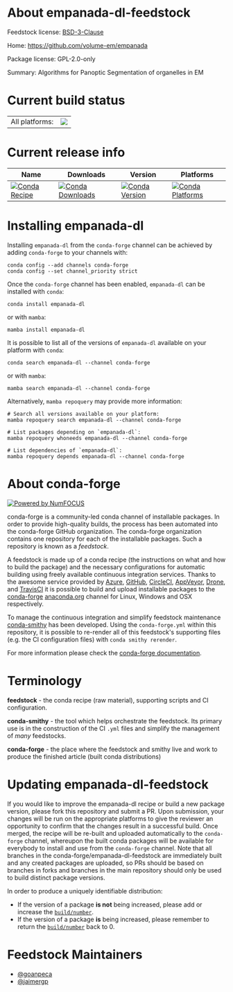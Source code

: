 About empanada-dl-feedstock
===========================

Feedstock license: [BSD-3-Clause](https://github.com/conda-forge/empanada-dl-feedstock/blob/main/LICENSE.txt)

Home: https://github.com/volume-em/empanada

Package license: GPL-2.0-only

Summary: Algorithms for Panoptic Segmentation of organelles in EM

Current build status
====================


<table><tr><td>All platforms:</td>
    <td>
      <a href="https://dev.azure.com/conda-forge/feedstock-builds/_build/latest?definitionId=17075&branchName=main">
        <img src="https://dev.azure.com/conda-forge/feedstock-builds/_apis/build/status/empanada-dl-feedstock?branchName=main">
      </a>
    </td>
  </tr>
</table>

Current release info
====================

| Name | Downloads | Version | Platforms |
| --- | --- | --- | --- |
| [![Conda Recipe](https://img.shields.io/badge/recipe-empanada--dl-green.svg)](https://anaconda.org/conda-forge/empanada-dl) | [![Conda Downloads](https://img.shields.io/conda/dn/conda-forge/empanada-dl.svg)](https://anaconda.org/conda-forge/empanada-dl) | [![Conda Version](https://img.shields.io/conda/vn/conda-forge/empanada-dl.svg)](https://anaconda.org/conda-forge/empanada-dl) | [![Conda Platforms](https://img.shields.io/conda/pn/conda-forge/empanada-dl.svg)](https://anaconda.org/conda-forge/empanada-dl) |

Installing empanada-dl
======================

Installing `empanada-dl` from the `conda-forge` channel can be achieved by adding `conda-forge` to your channels with:

```
conda config --add channels conda-forge
conda config --set channel_priority strict
```

Once the `conda-forge` channel has been enabled, `empanada-dl` can be installed with `conda`:

```
conda install empanada-dl
```

or with `mamba`:

```
mamba install empanada-dl
```

It is possible to list all of the versions of `empanada-dl` available on your platform with `conda`:

```
conda search empanada-dl --channel conda-forge
```

or with `mamba`:

```
mamba search empanada-dl --channel conda-forge
```

Alternatively, `mamba repoquery` may provide more information:

```
# Search all versions available on your platform:
mamba repoquery search empanada-dl --channel conda-forge

# List packages depending on `empanada-dl`:
mamba repoquery whoneeds empanada-dl --channel conda-forge

# List dependencies of `empanada-dl`:
mamba repoquery depends empanada-dl --channel conda-forge
```


About conda-forge
=================

[![Powered by
NumFOCUS](https://img.shields.io/badge/powered%20by-NumFOCUS-orange.svg?style=flat&colorA=E1523D&colorB=007D8A)](https://numfocus.org)

conda-forge is a community-led conda channel of installable packages.
In order to provide high-quality builds, the process has been automated into the
conda-forge GitHub organization. The conda-forge organization contains one repository
for each of the installable packages. Such a repository is known as a *feedstock*.

A feedstock is made up of a conda recipe (the instructions on what and how to build
the package) and the necessary configurations for automatic building using freely
available continuous integration services. Thanks to the awesome service provided by
[Azure](https://azure.microsoft.com/en-us/services/devops/), [GitHub](https://github.com/),
[CircleCI](https://circleci.com/), [AppVeyor](https://www.appveyor.com/),
[Drone](https://cloud.drone.io/welcome), and [TravisCI](https://travis-ci.com/)
it is possible to build and upload installable packages to the
[conda-forge](https://anaconda.org/conda-forge) [anaconda.org](https://anaconda.org/)
channel for Linux, Windows and OSX respectively.

To manage the continuous integration and simplify feedstock maintenance
[conda-smithy](https://github.com/conda-forge/conda-smithy) has been developed.
Using the ``conda-forge.yml`` within this repository, it is possible to re-render all of
this feedstock's supporting files (e.g. the CI configuration files) with ``conda smithy rerender``.

For more information please check the [conda-forge documentation](https://conda-forge.org/docs/).

Terminology
===========

**feedstock** - the conda recipe (raw material), supporting scripts and CI configuration.

**conda-smithy** - the tool which helps orchestrate the feedstock.
                   Its primary use is in the construction of the CI ``.yml`` files
                   and simplify the management of *many* feedstocks.

**conda-forge** - the place where the feedstock and smithy live and work to
                  produce the finished article (built conda distributions)


Updating empanada-dl-feedstock
==============================

If you would like to improve the empanada-dl recipe or build a new
package version, please fork this repository and submit a PR. Upon submission,
your changes will be run on the appropriate platforms to give the reviewer an
opportunity to confirm that the changes result in a successful build. Once
merged, the recipe will be re-built and uploaded automatically to the
`conda-forge` channel, whereupon the built conda packages will be available for
everybody to install and use from the `conda-forge` channel.
Note that all branches in the conda-forge/empanada-dl-feedstock are
immediately built and any created packages are uploaded, so PRs should be based
on branches in forks and branches in the main repository should only be used to
build distinct package versions.

In order to produce a uniquely identifiable distribution:
 * If the version of a package **is not** being increased, please add or increase
   the [``build/number``](https://docs.conda.io/projects/conda-build/en/latest/resources/define-metadata.html#build-number-and-string).
 * If the version of a package **is** being increased, please remember to return
   the [``build/number``](https://docs.conda.io/projects/conda-build/en/latest/resources/define-metadata.html#build-number-and-string)
   back to 0.

Feedstock Maintainers
=====================

* [@goanpeca](https://github.com/goanpeca/)
* [@jaimergp](https://github.com/jaimergp/)

